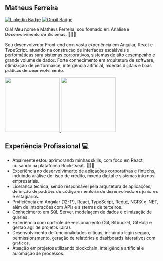 ## Matheus Ferreira

[![Linkedin Badge](https://img.shields.io/badge/-LinkedIn-ad0c5a?style=flat-square&logo=Linkedin&logoColor=white&link=https://www.linkedin.com/in/matheusfsiqueira/)](https://www.linkedin.com/in/matheusfsiqueira/) 
[![Gmail Badge](https://img.shields.io/badge/-matheus.ferreira9@hotmail.com-ad0c5a?style=flat-square&logo=Gmail&logoColor=white&link=mailto:matheus.ferreira9@hotmail.com)](mailto:matheus.ferreira9@hotmail.com)

Olá! Meu nome é Matheus Ferreira, sou formado em Análise e Desenvolvimento de Sistemas. 👨🏼‍🎓<br/><br/>
Sou desenvolvedor Front-end com vasta experiência em Angular, React e TypeScript, atuando
na construção de interfaces escaláveis e performáticas para sistemas corporativos, sistemas de
alto desempenho e grande volume de dados. Forte conhecimento em arquitetura de software,
otimização de performance, inteligência artificial, moedas digitais e boas práticas de desenvolvimento.

<div align="left">
  <a href="https://github.com/iammatheus">
    <img height="180em" src="https://github-readme-stats-git-masterrstaa-rickstaa.vercel.app/api?username=iammatheus&show_icons=true&theme=radical&include_all_commits=true&count_private=true"/>
    <img height="180em" src=https://github-readme-stats-git-masterrstaa-rickstaa.vercel.app/api/top-langs/?username=iammatheus&layout=compact&langs_count=7&theme=radical"/>
  </a>
</div>

## Experiência Profissional 💻

 * Atualmente estou aprimorando minhas skills, com foco em React, cursando na plataforma Rocketseat. 👨🏼‍💻
 * Experiência no desenvolvimento de aplicações corporativas e fintechs, incluindo análise de risco de crédito, moeda digital e sistemas internos empresariais.
 * Liderança técnica, sendo responsável pela arquitetura de aplicações, definição de padrões de código e mentoria de desenvolvedores juniores e estagiários.
 * Proficiência em Angular (12-17), React, TypeScript, Redux, NGRX e .NET, além de integrações com APIs e sistemas de terceiros.
 * Conhecimento em SQL Server, modelagem de dados e otimização de queries.
 * Experiência com controle de versionamento (Git, Bitbucket, GitHub) e gestão ágil de projetos (Jira).
 * Desenvolvimento de funcionalidades críticas, incluindo login seguro, permissionamento, geração de relatórios e dashboards interativos com gráficos.
 * Atuação em projetos utilizando blockchain, inteligência artificial e automação de processos.
  
